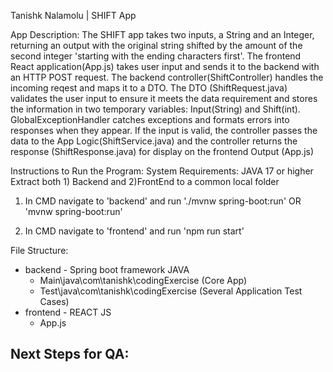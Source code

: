 Tanishk Nalamolu | SHIFT App

App Description: The SHIFT app takes two inputs, a String and an Integer, returning an output with the original string shifted by the amount of the second integer 'starting with the ending characters first'. 
    The frontend React application(App.js) takes user input and sends it to the backend with an HTTP POST request. 
    The backend controller(ShiftController) handles the incoming reqest and maps it to a DTO. 
    The DTO (ShiftRequest.java) validates the user input to ensure it meets the data requirement and stores the information in two temporary variables: Input(String) and Shift(int). 
    GlobalExceptionHandler catches exceptions and formats errors into responses when they appear. 
    If the input is valid, the controller passes the data to the App Logic(ShiftService.java) and the controller returns the response (ShiftResponse.java) for display on the frontend Output (App.js)

Instructions to Run the Program: 
    System Requirements: JAVA 17 or higher
Extract both 1) Backend and 2)FrontEnd to a common local folder
1. In CMD navigate to 'backend' and run './mvnw spring-boot:run' OR 'mvnw spring-boot:run'

2. In CMD navigate to 'frontend' and run 'npm run start'

File Structure: 
- backend - Spring boot framework JAVA 
    - Main\java\com\tanishk\codingExercise (Core App)
    - Test\java\com\tanishk\codingExercise (Several Application Test Cases)
- frontend - REACT JS
    - App.js

Next Steps for QA:
- 